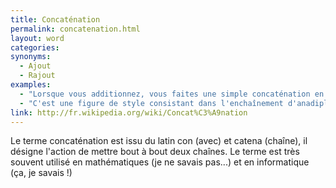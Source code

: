 ```yaml
---
title: Concaténation
permalink: concatenation.html
layout: word
categories:
synonyms:
  - Ajout
  - Rajout
examples:
  - "Lorsque vous additionnez, vous faites une simple concaténation en base 10."
  - "C'est une figure de style consistant dans l'enchaînement d'anadiploses sucessives."
link: http://fr.wikipedia.org/wiki/Concat%C3%A9nation
---
```


Le terme concaténation est issu du latin con (avec) et catena (chaîne), il désigne l'action de mettre bout à bout deux chaînes. Le terme est très souvent utilisé en mathématiques (je ne savais pas...) et en informatique (ça, je savais !)

